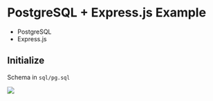 # PostgreSQL + Express.js Example

- PostgreSQL
- Express.js

## Initialize

Schema in `sql/pg.sql`

![](http://i.imgur.com/bNYDlBl.png)